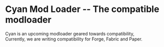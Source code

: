 # Cyan Mod Loader -- The compatible modloader
Cyan is an upcoming modloader geared towards compatibility,<br/>
Currently, we are writing compatibility for Forge, Fabric and Paper.
